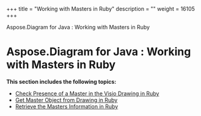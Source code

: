 +++
title = "Working with Masters in Ruby" 
description = "" 
weight = 16105 
+++

Aspose.Diagram for Java : Working with Masters in Ruby  

# Aspose.Diagram for Java : Working with Masters in Ruby


**This section includes the following topics:**

*   [Check Presence of a Master in the Visio Drawing in Ruby](https://docs2.aspose.com/diagram/java/plugins/asposediagramjavaforruby/rubyprogrammersguide/workingwithmastersinruby/check+presence+of+a+master+in+the+visio+drawing+in+ruby)
*   [Get Master Object from Drawing in Ruby](https://docs2.aspose.com/diagram/java/plugins/asposediagramjavaforruby/rubyprogrammersguide/workingwithmastersinruby/get+master+object+from+drawing+in+ruby)
*   [Retrieve the Masters Information in Ruby](https://docs2.aspose.com/diagram/java/plugins/asposediagramjavaforruby/rubyprogrammersguide/workingwithmastersinruby/retrieve+the+masters+information+in+ruby)


